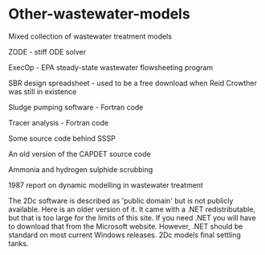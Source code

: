 # Other-wastewater-models
Mixed collection of wastewater treatment models

ZODE - stiff ODE solver

ExecOp - EPA steady-state wastewater flowsheeting program

SBR design spreadsheet - used to be a free download when Reid Crowther was still in existence

Sludge pumping software - Fortran code

Tracer analysis - Fortran code

Some source code behind SSSP

An old version of the CAPDET source code

Ammonia and hydrogen sulphide scrubbing

1987 report on dynamic modelling in wastewater treatment


The 2Dc software is described as 'public domain' but is not publicly available. Here is an older version of it. It came with a .NET redistributable, but that is too large for the limits of this site. If you need .NET you will have to download that from the Microsoft website. However, .NET should be standard on most current Windows releases. 2Dc models final settling tanks.
